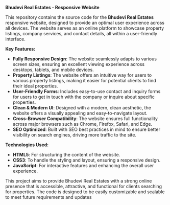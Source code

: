 **Bhudevi Real Estates - Responsive Website**

This repository contains the source code for the **Bhudevi Real Estates** responsive website, designed to provide an optimal user experience across all devices. The website serves as an online platform to showcase property listings, company services, and contact details, all within a user-friendly interface.

**Key Features:**
- **Fully Responsive Design**: The website seamlessly adapts to various screen sizes, ensuring an excellent viewing experience across desktops, tablets, and mobile devices.
- **Property Listings**: The website offers an intuitive way for users to various property listings, making it easier for potential clients to find their ideal properties.
- **User-Friendly Forms**: Includes easy-to-use contact and inquiry forms for users to get in touch with the company or inquire about specific properties.
- **Clean & Modern UI**: Designed with a modern, clean aesthetic, the website offers a visually appealing and easy-to-navigate layout.
- **Cross-Browser Compatibility**: The website ensures full functionality across major browsers such as Chrome, Firefox, Safari, and Edge.
- **SEO Optimized**: Built with SEO best practices in mind to ensure better visibility on search engines, driving more traffic to the site.

**Technologies Used:**
- **HTML5**: For structuring the content of the website.
- **CSS3**: To handle the styling and layout, ensuring a responsive design.
- **JavaScript**: For interactive features and enhancing the overall user experience.


This project aims to provide Bhudevi Real Estates with a strong online presence that is accessible, attractive, and functional for clients searching for properties. The code is designed to be easily customizable and scalable to meet future requirements and updates
